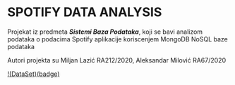 
# **SPOTIFY DATA ANALYSIS**
Projekat iz predmeta **_Sistemi Baza Podataka_**, koji se bavi analizom podataka o podacima Spotify aplikacije koriscenjem MongoDB NoSQL baze podataka

Autori projekta su Miljan Lazić RA212/2020, Aleksandar Milović RA67/2020

[!(DataSet)(badge)](https://img.shields.io/badge/SpotifyDataSet-a?link=https%3A%2F%2Fwww.kaggle.com%2Fdatasets%2Fmaltegrosse%2F8-m-spotify-tracks-genre-audio-features)

